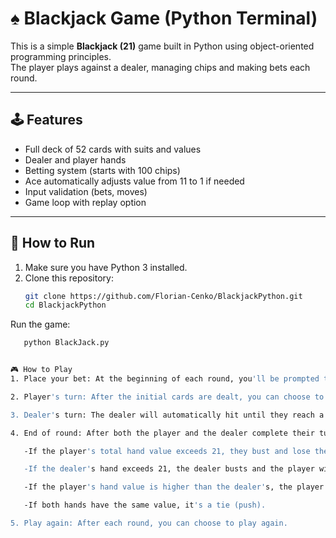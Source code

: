 # ♠️ Blackjack Game (Python Terminal)

This is a simple **Blackjack (21)** game built in Python using object-oriented programming principles.  
The player plays against a dealer, managing chips and making bets each round.

---

## 🕹 Features

- Full deck of 52 cards with suits and values
- Dealer and player hands
- Betting system (starts with 100 chips)
- Ace automatically adjusts value from 11 to 1 if needed
- Input validation (bets, moves)
- Game loop with replay option

---

## 🚀 How to Run

1. Make sure you have Python 3 installed.
2. Clone this repository:
   ```bash
   git clone https://github.com/Florian-Cenko/BlackjackPython.git
   cd BlackjackPython

Run the game:
```bash
   python BlackJack.py


🎮 How to Play
1. Place your bet: At the beginning of each round, you'll be prompted to enter how many chips you'd like to bet.

2. Player's turn: After the initial cards are dealt, you can choose to either "Hit" (get another card) or "Stand" (end your turn).

3. Dealer's turn: The dealer will automatically hit until they reach a value of 17 or more.

4. End of round: After both the player and the dealer complete their turns, the winner is determined:

   -If the player's total hand value exceeds 21, they bust and lose the bet.

   -If the dealer's hand exceeds 21, the dealer busts and the player wins.

   -If the player's hand value is higher than the dealer's, the player wins.

   -If both hands have the same value, it's a tie (push).

5. Play again: After each round, you can choose to play again.



